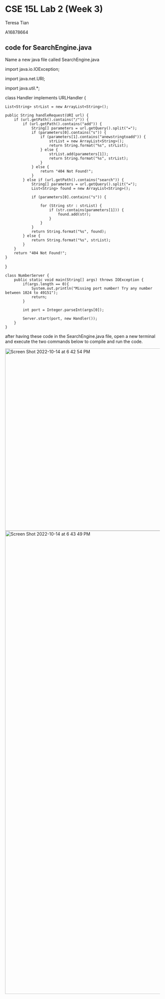 # CSE 15L Lab 2 (Week 3)

Teresa Tian

A16878664

## code for SearchEngine.java
Name a new java file called SearchEngine.java

import java.io.IOException;

import java.net.URI;

import java.util.*;

class Handler implements URLHandler {

    List<String> strList = new ArrayList<String>();
    
    public String handleRequest(URI url) {
        if (url.getPath().contains("/")) {
            if (url.getPath().contains("add")) {
                String[] parameters = url.getQuery().split("=");
                if (parameters[0].contains("s")) {
                    if (parameters[1].contains("anewstringtoadd")) {
                        strList = new ArrayList<String>();
                        return String.format("%s", strList);
                    } else {
                        strList.add(parameters[1]);
                        return String.format("%s", strList);
                    }
                } else {
                    return "404 Not Found!";
                }
            } else if (url.getPath().contains("search")) {
                String[] parameters = url.getQuery().split("=");
                List<String> found = new ArrayList<String>();

                if (parameters[0].contains("s")) {

                    for (String str : strList) {
                        if (str.contains(parameters[1])) {
                            found.add(str);
                        }
                    }
                }
                return String.format("%s", found);
            } else {
                return String.format("%s", strList);
            }
        }
        return "404 Not Found!";
    }
}
   
    class NumberServer {
        public static void main(String[] args) throws IOException {
            if(args.length == 0){
                System.out.println("Missing port number! Try any number between 1024 to 49151");
                return;
            }
    
            int port = Integer.parseInt(args[0]);
    
            Server.start(port, new Handler());
        }
    }

after having these code in the SearchEngine.java file, open a new terminal and execute the two commands below to compile and run the code.

<img width="593" alt="Screen Shot 2022-10-14 at 6 42 54 PM" src="https://user-images.githubusercontent.com/114328188/195963559-7ec209c5-4654-4660-8cb9-10213e4441e1.png">

<img width="1507" alt="Screen Shot 2022-10-14 at 6 43 49 PM" src="https://user-images.githubusercontent.com/114328188/195963543-cc9dd0be-3b2c-4df6-b8d9-42dc72b8ef34.png">

